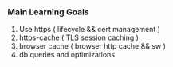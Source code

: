 ### Main Learning Goals

1. Use https ( lifecycle && cert management )
2. https-cache ( TLS session caching )
3. browser cache ( browser http cache && sw )
4. db queries and optimizations